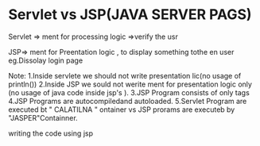 Servlet vs JSP(JAVA SERVER PAGS)
==============
Servlet => ment for processing logic
        =>verify the usr

JSP=> ment for Preentation logic , to display something tothe en user
    eg.Dissolay login page 

Note:
    1.Inside servlete we should not write presentation lic(no usage of println())
    2.Inside JSP we sould not werite ment for presentation logic only (no usage of java code inside jsp's ).
    3.JSP Program consists of only tags
    4.JSP Programs are autocompiledand autoloaded.
    5.Servlet Program are executed bt " CALATILNA " ontainer vs JSP prorams are executeb by "JASPER"Containner.

writing the code using jsp 